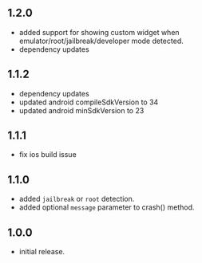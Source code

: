 ## 1.2.0

- added support for showing custom widget when emulator/root/jailbreak/developer mode detected.
- dependency updates

## 1.1.2

- dependency updates
- updated android compileSdkVersion to 34
- updated android minSdkVersion to 23

## 1.1.1

- fix ios build issue

## 1.1.0

- added `jailbreak` or `root` detection.
- added optional `message` parameter to crash() method.

## 1.0.0

- initial release.
